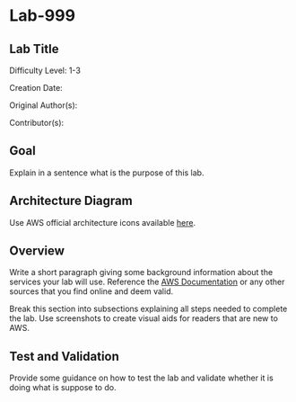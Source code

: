 # Lab-999

## Lab Title

Difficulty Level: 1-3

Creation Date:

Original Author(s):

Contributor(s):

## Goal
Explain in a sentence what is the purpose of this lab.

## Architecture Diagram
Use AWS official architecture icons available [here](https://aws.amazon.com/architecture/icons/).

## Overview
Write a short paragraph giving some background information about the services your lab will use. Reference the [AWS Documentation](https://docs.aws.amazon.com/index.html) or any other sources that you find online and deem valid.

Break this section into subsections explaining all steps needed to complete the lab. Use screenshots to create visual aids for readers that are new to AWS.

## Test and Validation
Provide some guidance on how to test the lab and validate whether it is doing what is suppose to do.
